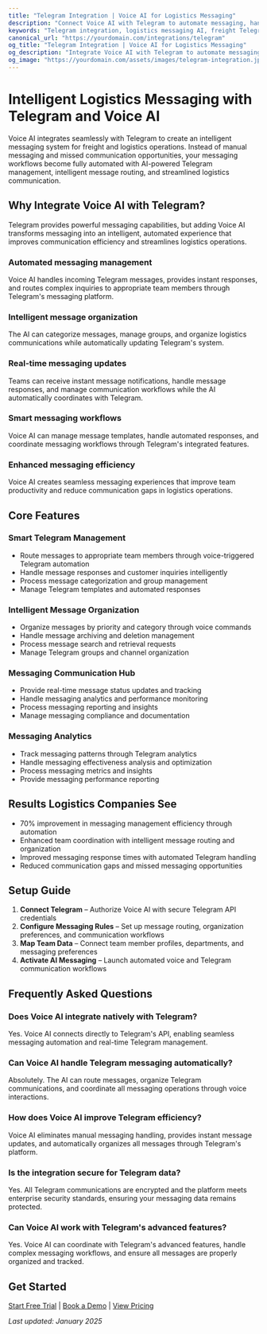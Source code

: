 ```yaml
---
title: "Telegram Integration | Voice AI for Logistics Messaging"
description: "Connect Voice AI with Telegram to automate messaging, handle logistics communications, and streamline freight messaging operations. Built for trucking companies that want intelligent Telegram automation and better messaging management."
keywords: "Telegram integration, logistics messaging AI, freight Telegram automation, trucking messaging AI, logistics Telegram AI, Telegram voice assistant"
canonical_url: "https://yourdomain.com/integrations/telegram"
og_title: "Telegram Integration | Voice AI for Logistics Messaging"
og_description: "Integrate Voice AI with Telegram to automate messaging, handle logistics communications, and streamline freight messaging operations."
og_image: "https://yourdomain.com/assets/images/telegram-integration.jpg"
---
```


# Intelligent Logistics Messaging with Telegram and Voice AI

Voice AI integrates seamlessly with Telegram to create an intelligent messaging system for freight and logistics operations. Instead of manual messaging and missed communication opportunities, your messaging workflows become fully automated with AI-powered Telegram management, intelligent message routing, and streamlined logistics communication.

## Why Integrate Voice AI with Telegram?

Telegram provides powerful messaging capabilities, but adding Voice AI transforms messaging into an intelligent, automated experience that improves communication efficiency and streamlines logistics operations.

### Automated messaging management
Voice AI handles incoming Telegram messages, provides instant responses, and routes complex inquiries to appropriate team members through Telegram's messaging platform.

### Intelligent message organization
The AI can categorize messages, manage groups, and organize logistics communications while automatically updating Telegram's system.

### Real-time messaging updates
Teams can receive instant message notifications, handle message responses, and manage communication workflows while the AI automatically coordinates with Telegram.

### Smart messaging workflows
Voice AI can manage message templates, handle automated responses, and coordinate messaging workflows through Telegram's integrated features.

### Enhanced messaging efficiency
Voice AI creates seamless messaging experiences that improve team productivity and reduce communication gaps in logistics operations.

## Core Features

### Smart Telegram Management
- Route messages to appropriate team members through voice-triggered Telegram automation
- Handle message responses and customer inquiries intelligently
- Process message categorization and group management
- Manage Telegram templates and automated responses

### Intelligent Message Organization
- Organize messages by priority and category through voice commands
- Handle message archiving and deletion management
- Process message search and retrieval requests
- Manage Telegram groups and channel organization

### Messaging Communication Hub
- Provide real-time message status updates and tracking
- Handle messaging analytics and performance monitoring
- Process messaging reporting and insights
- Manage messaging compliance and documentation

### Messaging Analytics
- Track messaging patterns through Telegram analytics
- Handle messaging effectiveness analysis and optimization
- Process messaging metrics and insights
- Provide messaging performance reporting

## Results Logistics Companies See

- 70% improvement in messaging management efficiency through automation
- Enhanced team coordination with intelligent message routing and organization
- Improved messaging response times with automated Telegram handling
- Reduced communication gaps and missed messaging opportunities

## Setup Guide

1. **Connect Telegram** – Authorize Voice AI with secure Telegram API credentials
2. **Configure Messaging Rules** – Set up message routing, organization preferences, and communication workflows
3. **Map Team Data** – Connect team member profiles, departments, and messaging preferences
4. **Activate AI Messaging** – Launch automated voice and Telegram communication workflows


## Frequently Asked Questions

### Does Voice AI integrate natively with Telegram?
Yes. Voice AI connects directly to Telegram's API, enabling seamless messaging automation and real-time Telegram management.

### Can Voice AI handle Telegram messaging automatically?
Absolutely. The AI can route messages, organize Telegram communications, and coordinate all messaging operations through voice interactions.

### How does Voice AI improve Telegram efficiency?
Voice AI eliminates manual messaging handling, provides instant message updates, and automatically organizes all messages through Telegram's platform.

### Is the integration secure for Telegram data?
Yes. All Telegram communications are encrypted and the platform meets enterprise security standards, ensuring your messaging data remains protected.

### Can Voice AI work with Telegram's advanced features?
Yes. Voice AI can coordinate with Telegram's advanced features, handle complex messaging workflows, and ensure all messages are properly organized and tracked.

## Get Started

[Start Free Trial](https://yourdomain.com/trial) | [Book a Demo](https://yourdomain.com/demo) | [View Pricing](https://yourdomain.com/pricing)

*Last updated: January 2025*
